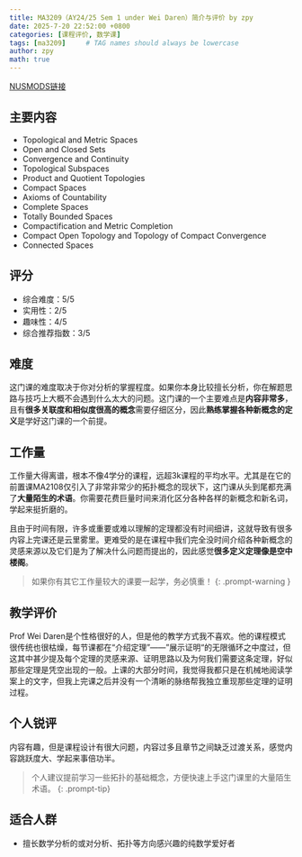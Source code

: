 ```yaml
---
title: MA3209（AY24/25 Sem 1 under Wei Daren）简介与评价 by zpy
date: 2025-7-20 22:52:00 +0800
categories: [课程评价, 数学课]
tags: [ma3209]     # TAG names should always be lowercase
author: zpy
math: true
---
```

[NUSMODS链接](https://nusmods.com/courses/MA3209/metric-and-topological-spaces)

## 主要内容

- Topological and Metric Spaces
- Open and Closed Sets
- Convergence and Continuity
- Topological Subspaces
- Product and Quotient Topologies
- Compact Spaces
- Axioms of Countability
- Complete Spaces
- Totally Bounded Spaces
- Compactification and Metric Completion
- Compact Open Topology and Topology of Compact Convergence
- Connected Spaces

## 评分

- 综合难度：5/5
- 实用性：2/5
- 趣味性：4/5
- 综合推荐指数：3/5

## 难度

这门课的难度取决于你对分析的掌握程度。如果你本身比较擅长分析，你在解题思路与技巧上大概不会遇到什么太大的问题。这门课的一个主要难点是**内容非常多**，且有**很多关联度和相似度很高的概念**需要仔细区分，因此**熟练掌握各种新概念的定义**是学好这门课的一个前提。

## 工作量

工作量大得离谱，根本不像4学分的课程，远超3k课程的平均水平。尤其是在它的前置课MA2108仅引入了非常非常少的拓扑概念的现状下，这门课从头到尾都充满了**大量陌生的术语**。你需要花费巨量时间来消化区分各种各样的新概念和新名词，学起来挺折磨的。

且由于时间有限，许多或重要或难以理解的定理都没有时间细讲，这就导致有很多内容上完课还是云里雾里。更难受的是在课程中我们完全没时间介绍各种新概念的灵感来源以及它们是为了解决什么问题而提出的，因此感觉**很多定义定理像是空中楼阁**。

> 如果你有其它工作量较大的课要一起学，务必慎重！
{: .prompt-warning }

## 教学评价

Prof Wei Daren是个性格很好的人，但是他的教学方式我不喜欢。他的课程模式很传统也很枯燥，每节课都在“介绍定理”——”展示证明“的无限循环之中度过，但这其中甚少提及每个定理的灵感来源、证明思路以及为何我们需要这条定理，好似那些定理是凭空出现的一般。上课的大部分时间，我觉得我都只是在机械地阅读学案上的文字，但我上完课之后并没有一个清晰的脉络帮我独立重现那些定理的证明过程。

## 个人锐评

内容有趣，但是课程设计有很大问题，内容过多且章节之间缺乏过渡关系，感觉内容跳跃度大、学起来事倍功半。

> 个人建议提前学习一些拓扑的基础概念，方便快速上手这门课里的大量陌生术语。
{: .prompt-tip}

## 适合人群

- 擅长数学分析的或对分析、拓扑等方向感兴趣的纯数学爱好者
